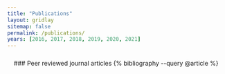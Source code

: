 ```yaml
---
title: "Publications"
layout: gridlay
sitemap: false
permalink: /publications/
years: [2016, 2017, 2018, 2019, 2020, 2021]
---
```


<style>
.jumbotron{
    padding:3%;
    padding-bottom:10px;
    padding-top:10px;
    margin-top:10px;
    margin-bottom:30px;
}
</style>

<!--
<div class="jumbotron">
### Preprints
{% bibliography --query @unpublished %}
</div>
-->


<div class="jumbotron">
### Peer reviewed journal articles
{% bibliography --query @article %}
</div>

<!--
<div class="jumbotron">
### Peer reviewed conference proceedings
{% bibliography --query @inproceedings %}
</div>
-->

